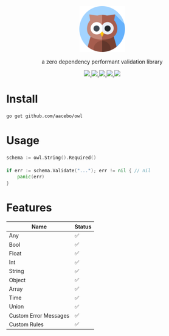 <p align="center">
	<img src="./assets/icon.png" width="120px" />
</p>
 
<p align="center">
	a zero dependency performant validation library
</p>

<p align="center">
	<a href="https://opensource.org/licenses/MIT" target="_blank" alt="License">
		<img src="https://img.shields.io/badge/License-MIT-blue.svg" />
	</a>
	<a href="https://pkg.go.dev/github.com/aacebo/owl" target="_blank" alt="Go Reference">
		<img src="https://pkg.go.dev/badge/github.com/aacebo/owl.svg" />
	</a>
	<a href="https://goreportcard.com/report/github.com/aacebo/owl" target="_blank" alt="Go Report Card">
		<img src="https://goreportcard.com/badge/github.com/aacebo/owl" />
	</a>
	<a href="https://github.com/aacebo/owl/actions/workflows/ci.yml" target="_blank" alt="Build">
		<img src="https://github.com/aacebo/owl/actions/workflows/ci.yml/badge.svg?branch=main" />
	</a>
	<a href="https://codecov.io/gh/aacebo/owl" > 
		<img src="https://codecov.io/gh/aacebo/owl/graph/badge.svg?token=9XETRUUQUY" /> 
	</a>
</p>

# Install

```bash
go get github.com/aacebo/owl
```

# Usage

```go
schema := owl.String().Required()

if err := schema.Validate("..."); err != nil { // nil
	panic(err)
}
```

# Features

| Name			             | Status			   |
|----------------------------|---------------------|
| Any						 | ✅				  |
| Bool						 | ✅				  |
| Float						 | ✅				  |
| Int						 | ✅				  |
| String					 | ✅				  |
| Object					 | ✅				  |
| Array						 | ✅				  |
| Time						 | ✅				  |
| Union						 | ✅				  |
| Custom Error Messages      | ✅				  |
| Custom Rules				 | ✅				  |
